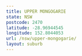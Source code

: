 ```yaml
---
title: UPPER MONGOGARIE
state: NSW
postcode: 2470
latitude: -28.96944545
longitude: 152.8044053
url: /nsw/upper-mongogarie/
layout: suburb
---
```

